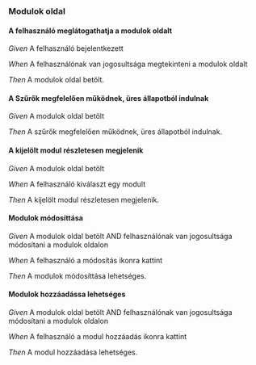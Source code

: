 ### Modulok oldal


#### A felhasználó meglátogathatja a modulok oldalt

_Given_ A felhasználó bejelentkezett

_When_ A felhasználónak van jogosultsága megtekinteni a modulok oldalt

_Then_ A modulok oldal betölt.

#### A Szűrők megfelelően működnek, üres állapotból indulnak

_Given_ A modulok oldal betölt

_Then_ A szűrők megfelelően működnek, üres állapotból indulnak.

#### A kijelölt modul részletesen megjelenik

_Given_ A modulok oldal betölt

_When_ A felhasználó kiválaszt egy modult

_Then_ A kijelölt modul részletesen megjelenik.

#### Modulok módosíttása

_Given_ A modulok oldal betölt AND felhasználónak van jogosultsága módosítani a modulok oldalon

_When_ A felhasználó a módosítás ikonra kattint

_Then_ A modulok módosíttása lehetséges.

#### Modulok hozzáadássa lehetséges

_Given_ A modulok oldal betölt AND felhasználónak van jogosultsága módosítani a modulok oldalon

_When_ A felhasználó a modul hozzáadás ikonra kattint

_Then_ A modul hozzáadása lehetséges.
